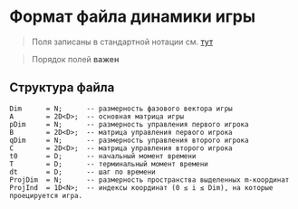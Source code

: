 # Формат файла динамики игры

> Поля записаны в стандартной нотации см. [тут](LDG_folders_structure.md#формат-полей)

> Порядок полей **важен**

## Структура файла

```
Dim      = N;      -- размерность фазового вектора игры
A        = 2D<D>;  -- основная матрица игры
pDim     = N;      -- размерность управления первого игрока
B        = 2D<D>;  -- матрица управления первого игрока
qDim     = N;      -- размерность управления второго игрока
C        = 2D<D>;  -- матрица управления второго игрока
t0       = D;      -- начальный момент времени
T        = D;      -- терминальный момент времени
dt       = D;      -- шаг по времени
ProjDim  = N;      -- размерность пространства выделенных m-координат
ProjInd  = 1D<N>;  -- индексы координат (0 ≤ i ≤ Dim), на которые проецируется игра.
```